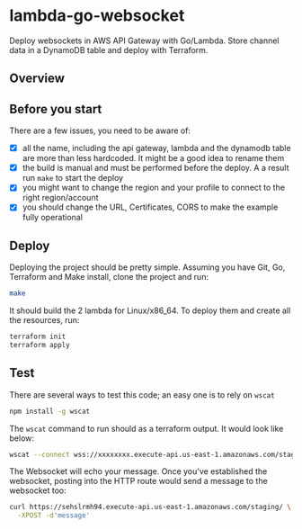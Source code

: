 # lambda-go-websocket

Deploy websockets in AWS API Gateway with Go/Lambda. Store channel data
in a DynamoDB table and deploy with Terraform.

## Overview

## Before you start

There are a few issues, you need to be aware of:

- [x] all the name, including the api gateway, lambda and the dynamodb table
  are more than less hardcoded. It might be a good idea to rename them 
- [x] the build is manual and must be performed before the deploy. A a result
  run `make` to start the deploy
- [x] you might want to change the region and your profile to connect to the
  right region/account
- [x] you should change the URL, Certificates, CORS to make the example fully
  operational

## Deploy

Deploying the project should be pretty simple. Assuming you have Git, Go,
Terraform and Make install, clone the project and run:
 
```bash
make
```

It should build the 2 lambda for Linux/x86_64. To deploy them and create
all the resources, run:

```bash
terraform init
terraform apply
```

## Test

There are several ways to test this code; an easy one is to rely on `wscat`

```bash
npm install -g wscat
```

The `wscat` command to run should as a terraform output. It would look like
below:

```bash
wscat --connect wss://xxxxxxxx.execute-api.us-east-1.amazonaws.com/staging
```

The Websocket will echo your message. Once you've established the websocket,
posting into the HTTP route would send a message to the websocket too:

```bash
curl https://sehslrmh94.execute-api.us-east-1.amazonaws.com/staging/ \
  -XPOST -d'message' 
```

